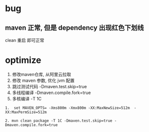 # bug

## maven 正常, 但是 dependency 出现红色下划线
 clean 重启 即可正常

# optimize 

1. 修改maven仓库, 从阿里云拉取
2. 修改 maven 参数, 优化 jvm 配置
3. 跳过测试代码  -Dmaven.test.skip=true 
4. 多线程编译 -Dmaven.compile.fork=true
5. 多核编译 -T 1C

```
1.  set MAVEN_OPTS= -Xms800m -Xmx800m -XX:MaxNewSize=512m  -XX:MaxPermSize=512m
  
2. mvn clean package -T 1C -Dmaven.test.skip=true -Dmaven.compile.fork=true
```
